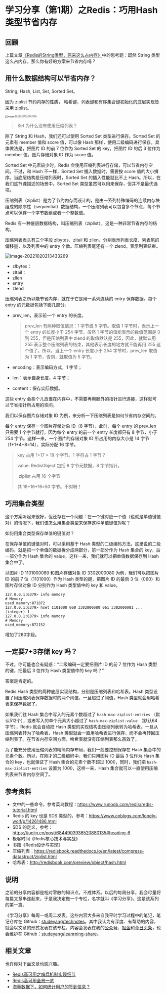 # 学习分享（第1期）之Redis：巧用Hash类型节省内存

## 回顾

上篇文章[《Redis的String类型，原来这么占内存》](https://mp.weixin.qq.com/s/jRoZdFExGvASvb8HRQL6kA)中的思考题：既然 String 类型这么占内存，那么你有好的方案来节省内存吗？

## 用什么数据结构可以节省内存？

String, Hash, List, Set, Sorted Set。

因为 ziplist 节约内存的性质， 哈希键、列表键和有序集合键初始化的底层实现皆采用 ziplist。

<img src="https://technotes.oss-cn-shenzhen.aliyuncs.com/2022/learn/20220217220143.png" alt="image-20220217220143729" style="zoom:50%;" />

> Set 为什么没有使用压缩列表？



除了 String 和 Hash，我们还可以使用 Sorted Set 类型进行保存。Sorted Set 的元素有 member 值和 score 值，可以像 Hash 那样，使用二级编码进行保存。具体做法是，把图片 ID 的前 7 位作为 Sorted Set 的 key，把图片 ID 的后 3 位作为 member 值，图片存储对象 ID 作为 score 值。

Sorted Set 中元素较少时，Redis 会使用压缩列表进行存储，可以节省内存空间。不过，和 Hash 不一样，Sorted Set 插入数据时，需要按 score 值的大小排序。当底层结构是压缩列表时，Sorted Set 的插入性能就比不上 Hash。所以，在我们这节课描述的场景中，Sorted Set 类型虽然可以用来保存，但并不是最优选项。



压缩列表（ziplist）是为了节约内存而设计的，是由一系列特殊编码的连续内存块组成的顺序性（sequential）数据结构，一个压缩列表可以包含多个节点，每个节点可以保存一个字节数组或者一个整数值。

Redis 有一种底层数据结构，叫压缩列表（ziplist），这是一种非常节省内存的结构。

压缩列表表头有三个字段 zlbytes、zltail 和 zllen，分别表示列表长度、列表尾的偏移量，以及列表中的 entry 个数。压缩列表尾还有一个 zlend，表示列表结束。

![image-20221020213433269](https://technotes.oss-cn-shenzhen.aliyuncs.com/2022/202210202134308.png)

- zlbytes：
- zltail：
- zllen
- entry
- zlend



压缩列表之所以能节省内存，就在于它是用一系列连续的 entry 保存数据。每个 entry 的元数据包括下面几部分。

- prev_len，表示前一个 entry 的长度。

  > prev_len 有两种取值情况：1 字节或 5 字节。取值 1 字节时，表示上一个 entry 的长度小于 254 字节。虽然 1 字节的值能表示的数值范围是 0 到 255，但是压缩列表中 zlend 的取值默认是 255，因此，就默认用 255 表示整个压缩列表的结束，其他表示长度的地方就不能再用 255 这个值了。所以，当上一个 entry 长度小于 254 字节时，prev_len 取值为 1 字节，否则，就取值为 5 字节。

- encoding：表示编码方式，1 字节；

- len：表示自身长度，4 字节；

- content：保存实际数据。

这些 entry 会挨个儿放置在内存中，不需要再用额外的指针进行连接，这样就可以节省指针所占用的空间。

我们以保存图片存储对象 ID 为例，来分析一下压缩列表是如何节省内存空间的。

每个 entry 保存一个图片存储对象 ID（8 字节），此时，每个 entry 的 prev_len 只需要 1 个字节就行，因为每个 entry 的前一个 entry 长度都只有 8 字节，小于 254 字节。这样一来，一个图片的存储对象 ID 所占用的内存大小是 14 字节（1+1+4+8=14），实际分配 16 字节。

> key 占用 1+17 = 18 个字节。1 字符占 1 字节？
>
> value: RedisObject 包括 8 字节元数据，8 字节指针。
>
> ​          ziplist 占用 16 个字节
>
> 共 18+16+16=50 字节。不对呀！

## 巧用集合类型

这个方案听起来很好，但还存在一个问题：在一个键对应一个值（也就是单值键值对）的情况下，我们该怎么用集合类型来保存这种单值键值对呢？

如何用集合类型保存单值的键值对？

在保存单值的键值对时，可以采用基于 Hash 类型的二级编码方法。这里说的二级编码，就是把一个单值的数据拆分成两部分，前一部分作为 Hash 集合的 key，后一部分作为 Hash 集合的 value，这样一来，我们就可以把单值数据保存到 Hash 集合中了。

以图片 ID 1101000060 和图片存储对象 ID 3302000080 为例，我们可以把图片 ID 的前 7 位（1101000）作为 Hash 类型的键，把图片 ID 的最后 3 位（060）和图片存储对象 ID 分别作为 Hash 类型值中的 key 和 value。

```shell
127.0.0.1:6379> info memory
# Memory
used_memory:871872
127.0.0.1:6379> hset 1101000 060 3302000080 061 3302000081 ...
(integer) 1
127.0.0.1:6379> info memory
# Memory
used_memory:872152
```

增加了280字段。

## 一定要7+3存储 key 吗？

不过，你可能也会有疑惑：“二级编码一定要把图片 ID 的前 7 位作为 Hash 类型的键，把最后 3 位作为 Hash 类型值中的 key 吗？”

答案是肯定的。

Redis Hash 类型的两种底层实现结构，分别是压缩列表和哈希表。Hash 类型设置了用压缩列表保存数据时的两个阈值，一旦超过了阈值，Hash 类型就会用哈希表来保存数据了。

如果我们往 Hash 集合中写入的元素个数超过了 `hash-max-ziplist-entries` （默认512个），或者写入的单个元素大小超过了 `hash-max-ziplist-value` （默认64字节），Redis 就会自动把 Hash 类型的实现结构由压缩列表转为哈希表。一旦从压缩列表转为了哈希表，Hash 类型就会一直用哈希表进行保存，而不会再转回压缩列表了。在节省内存空间方面，哈希表就没有压缩列表那么高效了。

为了能充分使用压缩列表的精简内存布局，我们一般要控制保存在 Hash 集合中的元素个数。所以，在刚才的二级编码中，我们只用图片 ID 最后 3 位作为 Hash 集合的 key，也就保证了 Hash 集合的元素个数不超过 1000，同时，我们把 `hash-max-ziplist-entries` 设置为 1000，这样一来，Hash 集合就可以一直使用压缩列表来节省内存空间了。





## 参考资料

- 文中的一些命令，参考菜鸟教程：https://www.runoob.com/redis/redis-tutorial.html
- Redis 的 key 也是 SDS 类型的，参考：https://www.cnblogs.com/lonely-wolf/p/14261486.html
- SDS 的定义，参考：https://juejin.cn/post/6844903936520880135#heading-6
- 极客时间《Redis核心技术与实战》
- 书籍《Redis设计与实现》
- 压缩列表：https://redisbook.readthedocs.io/en/latest/compress-datastruct/ziplist.html
- 哈希表：http://redisbook.com/preview/object/hash.html

## 说明

之前的分享内容都是相对零散的知识点，不成体系。以后的每周分享，我会尽量将每篇文章串连起来，于是我决定做一个专栏，名字就叫《学习分享》。这是该系列的第一篇。

《学习分享》每周一或周二发表。这些内容大多来自我平时学习过程中的笔记，笔记仓库在 Github：[studeyang/technotes](https://github.com/studeyang/technotes)。其中我认为有深度、有帮助的内容，就会以文章的形式发表在该专栏，内容会发表在我的[公众号](https://mp.weixin.qq.com/s/TWRVaQPhrQf9oPxsAsuIKQ)、[掘金](https://juejin.cn/user/2594503173605767/posts)和[今日头条](https://www.toutiao.com/c/user/token/MS4wLjABAAAArFlpgpSvRI74ttxw76bAENUnFIFcYTJQnZYS77fZmNQ/?source=mp_msg&tab=article)，也会维护在 Github：[studeyang/leanrning-share](https://github.com/studeyang/learning-share)。

## 相关文章

也许你对下面文章也感兴趣。

- [Redis高可用之哨兵机制实现细节](https://mp.weixin.qq.com/s/phU5BzyyG5Wxvw0sqkkK4A)
- [Redis高可用全景一览](https://mp.weixin.qq.com/s/tsH45bpwc_WCSzi-wnRDbA)
- [海量数据下，如何统计用户的签到信息？](https://mp.weixin.qq.com/s/vcdmfZljCiv5ICJaRkvAAA)

